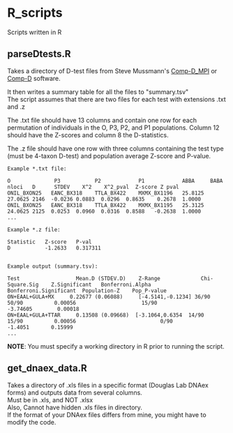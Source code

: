 # R_scripts
Scripts written in R

## parseDtests.R 

Takes a directory of D-test files from Steve Mussmann's [Comp-D_MPI](https://github.com/smussmann82/Comp-D_MPI) or [Comp-D](https://github.com/smussmann82/Comp-D) software.  

It then writes a summary table for all the files to "summary.tsv"    
The script assumes that there are two files for each test with extensions .txt and .z  

The .txt file should have 13 columns and contain one row for each permutation of individuals in the O, P3, P2, and P1 populations. Column 12 should have the Z-scores and column 8 the D-statistics.  

The .z file should have one row with three columns containing the test type (must be 4-taxon D-test) and population average Z-score and P-value.  

```
Example *.txt file:  

O              P3           P2            P1            ABBA     BABA  nloci   D      STDEV    X^2    X^2_pval  Z-score Z pval
ONIL_BXON25   EANC_BX318    TTLA_BX422    MXMX_BX1196   25.8125 27.0625 2146  -0.0236 0.0883  0.0296  0.8635    0.2678  1.0000
ONIL_BXON25   EANC_BX318    TTLA_BX422    MXMX_BX1195   25.3125 24.0625 2125  0.0253  0.0960  0.0316  0.8588   -0.2638  1.0000
...
```

```
Example *.z file:  

Statistic   Z-score   P-val
D           -1.2633   0.317311
```

```

Example output (summary.tsv):

Test	              Mean.D (STDEV.D)	  Z-Range	          Chi-Square.Sig	Z.Significant	Bonferroni.Alpha	Bonferroni.Significant	Population-Z	Pop_P-value
ON+EAAL+GULA+MX	    0.22677 (0.06088)	  [-4.5141,-0.1234]	36/90	                  50/90	         0.00056	                 15/90	             -3.74605	     0.00018
ON+EAAL+GULA+TTAR	  0.13508 (0.09668)	 [-3.1064,0.6354  14/90	                 15/90	        0.00056	                          0/90              -1.4051       0.15999
...
```

**NOTE**: You must specify a working directory in R prior to running the script.


## get_dnaex_data.R

Takes a directory of .xls files in a specific format (Douglas Lab DNAex forms) and outputs data from several columns.  
Must be in .xls, and NOT .xlsx  
Also, Cannot have hidden .xls files in directory.  
If the format of your DNAex files differs from mine, you might have to modify the code.  
